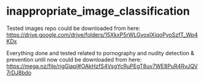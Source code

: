# inappropriate_image_classification

Tested images repo could be downloaded from here: https://drive.google.com/drive/folders/15XkxP5rWLGvoxIXiqoPyoSzfT_Wp4KDx

Everything done and tested related to pornography and nudity detection & prevention until now could be downloaded from here:
https://mega.nz/file/rigGiapI#OAkHzfS4VsgYcRuPEgT8uv7WE8PuR4RvJQV7rDJ8bdo

